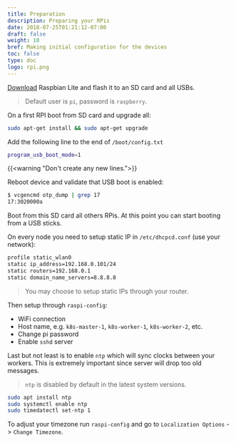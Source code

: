 ```yaml
---
title: Preparation
description: Preparing your RPis 
date: 2018-07-25T01:21:12-07:00
draft: false
weight: 10
bref: Making initial configuration for the devices
toc: false
type: doc
logo: rpi.png
---
```


[Download](https://www.raspberrypi.org/downloads/raspbian/) Raspbian Lite and
flash it to an SD card and all USBs.

> Default user is `pi`, password is `raspberry`.

On a first RPI boot from SD card and upgrade all:

```bash
sudo apt-get install && sudo apt-get upgrade
```

Add the following line to the end of `/boot/config.txt`

```bash
program_usb_boot_mode=1
```

{{<warning "Don't create any new lines.">}}

Reboot device and validate that USB boot is enabled:

```bash
$ vcgencmd otp_dump | grep 17
17:3020000a
```

Boot from this SD card all others RPis.
At this point you can start booting from a USB sticks.

On every node you need to setup static IP in `/etc/dhcpcd.conf` (use your network):

```bash
profile static_wlan0
static ip_address=192.168.0.101/24
static routers=192.168.0.1
static domain_name_servers=8.8.8.8
```

> You may choose to setup static IPs through your router.

Then setup through `raspi-config`:

* WiFi connection
* Host name, e.g. `k8s-master-1`, `k8s-worker-1`, `k8s-worker-2`, etc.
* Change pi password
* Enable `sshd` server

 Last but not least is to enable `ntp` which will sync clocks between your workers.
 This is extremely important since server will drop too old messages.

 > `ntp` is disabled by default in the latest system versions.

 ```bash
 sudo apt install ntp
 sudo systemctl enable ntp
 sudo timedatectl set-ntp 1
 ```

 To adjust your timezone run `raspi-config` and go to
 `Localization Options` -> `Change Timezone`.
